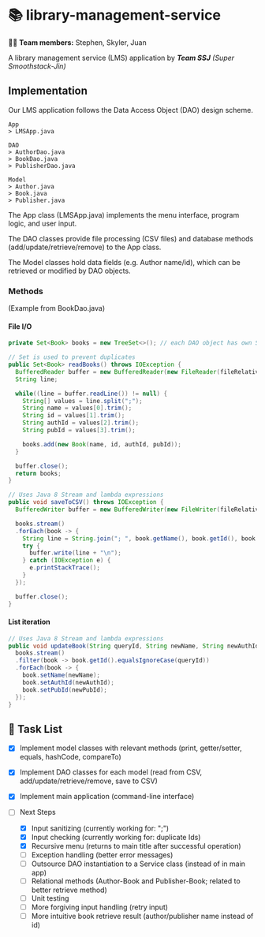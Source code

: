 # :books: library-management-service
:man_office_worker: **Team members:** Stephen, Skyler, Juan

A library management service (LMS) application by ***Team SSJ*** *(Super Smoothstack-Jin)*



## Implementation
Our LMS application follows the Data Access Object (DAO) design scheme.

```
App
> LMSApp.java

DAO
> AuthorDao.java
> BookDao.java
> PublisherDao.java

Model
> Author.java
> Book.java
> Publisher.java
```

The App class (LMSApp.java) implements the menu interface, program logic, and user input.

The DAO classes provide file processing (CSV files) and database methods (add/update/retrieve/remove) to the App class.

The Model classes hold data fields (e.g. Author name/id), which can be retrieved or modified by DAO objects.

### Methods
(Example from BookDao.java)

#### **File I/O**
```java
private Set<Book> books = new TreeSet<>(); // each DAO object has own Set (authors, books, publishers)

// Set is used to prevent duplicates
public Set<Book> readBooks() throws IOException {
  BufferedReader buffer = new BufferedReader(new FileReader(fileRelativePath));
  String line;

  while((line = buffer.readLine()) != null) {
    String[] values = line.split(";");
    String name = values[0].trim();
    String id = values[1].trim();
    String authId = values[2].trim();
    String pubId = values[3].trim();

    books.add(new Book(name, id, authId, pubId));
  }

  buffer.close();
  return books;
}

// Uses Java 8 Stream and lambda expressions
public void saveToCSV() throws IOException {
  BufferedWriter buffer = new BufferedWriter(new FileWriter(fileRelativePath));

  books.stream()
  .forEach(book -> {
    String line = String.join("; ", book.getName(), book.getId(), book.getAuthId(), book.getPubId());
    try {
      buffer.write(line + "\n");
    } catch (IOException e) {
      e.printStackTrace();
    }
  });

  buffer.close();
}
```

#### **List iteration**
```java
// Uses Java 8 Stream and lambda expressions
public void updateBook(String queryId, String newName, String newAuthId, String newPubId) {
  books.stream()
  .filter(book -> book.getId().equalsIgnoreCase(queryId))
  .forEach(book -> {
    book.setName(newName);
    book.setAuthId(newAuthId);
    book.setPubId(newPubId);
  });
}
```

## :memo: Task List
- [x] Implement model classes with relevant methods (print, getter/setter, equals, hashCode, compareTo)
- [x] Implement DAO classes for each model (read from CSV, add/update/retrieve/remove, save to CSV)
- [x] Implement main application (command-line interface)

- [ ] Next Steps
  - [x] Input sanitizing (currently working for: ";")
  - [x] Input checking (currently working for: duplicate Ids)
  - [x] Recursive menu (returns to main title after successful operation)
  - [ ] Exception handling (better error messages)
  - [ ] Outsource DAO instantiation to a Service class (instead of in main app)
  - [ ] Relational methods (Author-Book and Publisher-Book; related to better retrieve method)
  - [ ] Unit testing
  - [ ] More forgiving input handling (retry input)
  - [ ] More intuitive book retrieve result (author/publisher name instead of id)
